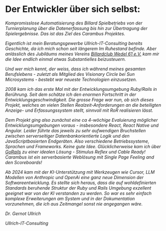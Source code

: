 # Der Entwickler über sich selbst:
 
*Kompromisslose Automatisierung des Billard Spielbetriebs von der Turnierplanung über die Datenerfassung bis hin zur Übertragung der Spielergebnisse. Das ist das Ziel des Carambus Projektes.*

*Eigentlich ist mein Beratungsgewerbe Ullrich-IT-Consulting bereits Geschichte, da ich mich schon seit längerem Im Ruhestand befinde. Aber anlässlich des Jubiläums meines Vereins [Billardclub Wedel 61 e.V.](http://www.billardclub-wedel.de/) kam mir die Idee endlich einmal etwas Substantielles beizusteuern.*

*Und wer mich kennt, der weiss, dass ich während meines gesamten Berufslebens - zuletzt als Mitglied des Visionary Circle bei Sun Microsystems - bestebt war neueste Technologien einzusetzen.*

*2008 kam ich das erste Mal mit der Entwicklungsumgebung Ruby/Rails in Berührung. Seit dem schätze ich den enormen Fortschritt in der Entwicklungsgeschwindigkeit. Die grosse Frage war nun, ob sich dieses Projekt, welches an vielen Stellen Realzeit-Anforderungen an die beteiligten Anzeige- und Erfassungssystem stellt, sinnvoll mit RoR realisieren lässt.*


*Dem Projekt ging also zunächst eine ca 4-wöchige Evaluierung möglicher Entwicklungsumgebungen voraus - insbesondere React, React Native und Angular. Leider führte das jeweils zu sehr aufwendigen Bruchstellen zwischen serverseitiger Datenbankorientierte Logik und den JavaScriptbasierten Endgeräten. Also verschiedene Betriebssysteme, Sprachen und Frameworks. Keine gute Idee. Glücklicherweise kam ich über [GoRails](https://gorails.com) zu einer idealen Lösung - Stimulus Reflex und Cable Ready! Carambus ist ein serverbasierte Weblösung mit Single Page Feeling and den Scoreboards!*

*Ab 2024 kam mit der KI-Unterstützung mit Werkzeugen wie Cursor, LLM Modellen von Anthropic und OpenAi eine ganz neue Dimension der Softwareentwicklung.  Es stellte sich heraus, dass die auf wohldefinierten Standards beruhende Struktur der Ruby und Rails Umgebung exzellent geeignet war von der KI verstanden zu werden.  So war es sehr einfach komplexe Erweiterungen am System und in der Dokumentation vorzunehmen, die ich aus Zeitmangel sonst nie angegangen wäre.*

*Dr. Gernot Ullrich*
 
*Ullrich-IT-Consulting*
